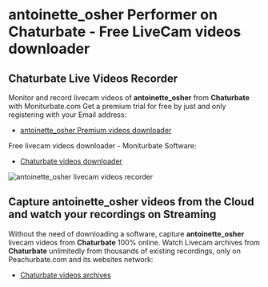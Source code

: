 # antoinette_osher Performer on Chaturbate - Free LiveCam videos downloader

## Chaturbate Live Videos Recorder

Monitor and record livecam videos of **antoinette_osher** from **Chaturbate** with Moniturbate.com
Get a premium trial for free by just and only registering with your Email address:
* [antoinette_osher Premium videos downloader](https://moniturbate.com/request-demo-licence-key.html)

Free livecam videos downloader - Moniturbate Software:
* [Chaturbate videos downloader](https://moniturbate.com/moniturbate-download-software.html)

![antoinette_osher livecam videos recorder](https://peachurnet.com/templates/moniturbate-software.png)


## Capture antoinette_osher videos from the Cloud and watch your recordings on Streaming

Without the need of downloading a software, capture **antoinette_osher** livecam videos from **Chaturbate** 100% online.
Watch Livecam archives from **Chaturbate** unlimitedly from thousands of existing recordings, only on Peachurbate.com and its websites network:
* [Chaturbate videos archives](https://peachurnet.com/)
